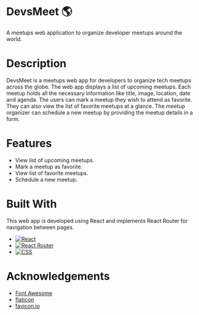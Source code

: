 # DevsMeet 🌎

A meetups web application to organize developer meetups around the world.

# Description

DevsMeet is a meetups web app for developers to organize tech meetups across the globe.
The web app displays a list of upcoming meetups. Each meetup holds all the necessary information like title, image, location, date and agenda.
The users can mark a meetup they wish to attend as favorite. They can also view the list of favorite meetups at a glance.
The meetup organizer can schedule a new meetup by providing the meetup details in a form.

# Features

* View list of upcoming meetups.
* Mark a meetup as favorite.
* View list of favorite meetups.
* Schedule a new meetup.

# Built With

This web app is developed using React and implements React Router for navigation between pages.

* [![React][react-shield]][react-url]
* [![React Router][react-router-shield]][react-router-url]
* [![CSS][css-shield]][css-url]

# Acknowledgements

* [Font Awesome](https://fontawesome.com)
* [flaticon](https://www.flaticon.com/)
* [favicon.io](https://favicon.io/)

<!-- REFERENCE VARIABLES -->
[react-shield]: https://img.shields.io/badge/react-%2320232a.svg?style=for-the-badge&logo=react&logoColor=%2361DAFB
[react-url]: https://reactjs.org/
[react-router-shield]: https://img.shields.io/badge/React_Router-CA4245?style=for-the-badge&logo=react-router&logoColor=white
[react-router-url]: https://reactrouter.com/en/main
[css-shield]: https://img.shields.io/badge/css3-%231572B6.svg?style=for-the-badge&logo=css3&logoColor=white
[css-url]: https://www.w3.org/Style/CSS/Overview.en.html
